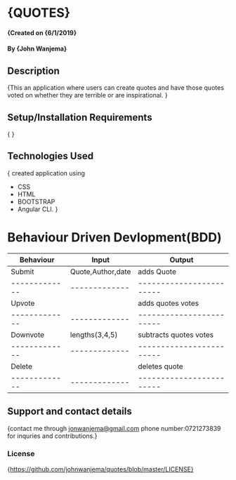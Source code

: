 # {QUOTES}

#### {Created on {6/1/2019}
#### By **{John Wanjema}**
## Description
{This  an application where users can create quotes and have those quotes voted on whether they are terrible or are inspirational. }

## Setup/Installation Requirements
{ }

## Technologies Used
{ created application using
* CSS
* HTML
* BOOTSTRAP
*  Angular CLI.
}

# Behaviour Driven Devlopment(BDD)

| Behaviour                |  Input                | Output                 |
| -------------            | -------------         |------------------------|
| Submit                   | Quote,Author,date     | adds Quote             |
| -------------            | -------------         |------------------------|
| Upvote                   |                       | adds quotes votes      |   
| -------------            | -------------         |------------------------| 
| Downvote                 | lengths(3,4,5)        | subtracts quotes votes |
| -------------            | -------------         |------------------------|
| Delete                   |                       | deletes quote          |
| -------------            | -------------         |------------------------|


                                         
## Support and contact details
{contact me through jonwanjema@gmail.com 
phone number:0721273839 for inquries and contributions.}

### License
{https://github.com/johnwanjema/quotes/blob/master/LICENSE}
